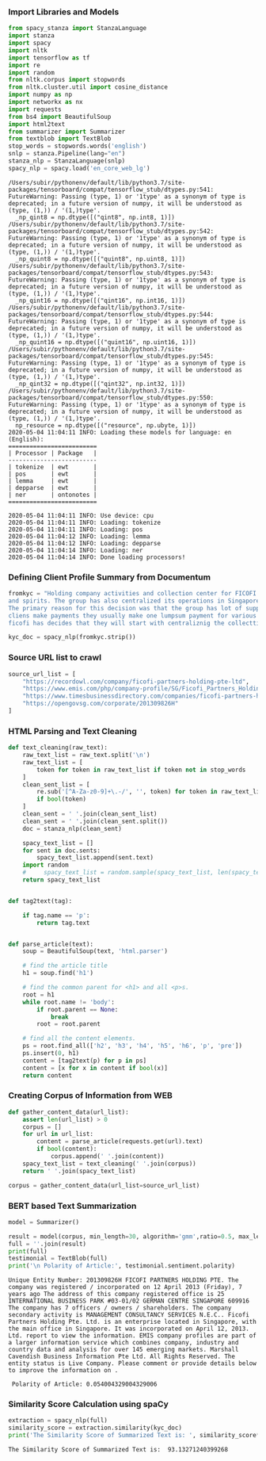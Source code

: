 ### Import Libraries and Models


```python
from spacy_stanza import StanzaLanguage
import stanza
import spacy
import nltk
import tensorflow as tf
import re
import random
from nltk.corpus import stopwords
from nltk.cluster.util import cosine_distance
import numpy as np
import networkx as nx
import requests
from bs4 import BeautifulSoup
import html2text
from summarizer import Summarizer
from textblob import TextBlob
stop_words = stopwords.words('english')
snlp = stanza.Pipeline(lang="en")
stanza_nlp = StanzaLanguage(snlp)
spacy_nlp = spacy.load('en_core_web_lg')
```

    /Users/subir/pythonenv/default/lib/python3.7/site-packages/tensorboard/compat/tensorflow_stub/dtypes.py:541: FutureWarning: Passing (type, 1) or '1type' as a synonym of type is deprecated; in a future version of numpy, it will be understood as (type, (1,)) / '(1,)type'.
      _np_qint8 = np.dtype([("qint8", np.int8, 1)])
    /Users/subir/pythonenv/default/lib/python3.7/site-packages/tensorboard/compat/tensorflow_stub/dtypes.py:542: FutureWarning: Passing (type, 1) or '1type' as a synonym of type is deprecated; in a future version of numpy, it will be understood as (type, (1,)) / '(1,)type'.
      _np_quint8 = np.dtype([("quint8", np.uint8, 1)])
    /Users/subir/pythonenv/default/lib/python3.7/site-packages/tensorboard/compat/tensorflow_stub/dtypes.py:543: FutureWarning: Passing (type, 1) or '1type' as a synonym of type is deprecated; in a future version of numpy, it will be understood as (type, (1,)) / '(1,)type'.
      _np_qint16 = np.dtype([("qint16", np.int16, 1)])
    /Users/subir/pythonenv/default/lib/python3.7/site-packages/tensorboard/compat/tensorflow_stub/dtypes.py:544: FutureWarning: Passing (type, 1) or '1type' as a synonym of type is deprecated; in a future version of numpy, it will be understood as (type, (1,)) / '(1,)type'.
      _np_quint16 = np.dtype([("quint16", np.uint16, 1)])
    /Users/subir/pythonenv/default/lib/python3.7/site-packages/tensorboard/compat/tensorflow_stub/dtypes.py:545: FutureWarning: Passing (type, 1) or '1type' as a synonym of type is deprecated; in a future version of numpy, it will be understood as (type, (1,)) / '(1,)type'.
      _np_qint32 = np.dtype([("qint32", np.int32, 1)])
    /Users/subir/pythonenv/default/lib/python3.7/site-packages/tensorboard/compat/tensorflow_stub/dtypes.py:550: FutureWarning: Passing (type, 1) or '1type' as a synonym of type is deprecated; in a future version of numpy, it will be understood as (type, (1,)) / '(1,)type'.
      np_resource = np.dtype([("resource", np.ubyte, 1)])
    2020-05-04 11:04:11 INFO: Loading these models for language: en (English):
    =========================
    | Processor | Package   |
    -------------------------
    | tokenize  | ewt       |
    | pos       | ewt       |
    | lemma     | ewt       |
    | depparse  | ewt       |
    | ner       | ontonotes |
    =========================
    
    2020-05-04 11:04:11 INFO: Use device: cpu
    2020-05-04 11:04:11 INFO: Loading: tokenize
    2020-05-04 11:04:11 INFO: Loading: pos
    2020-05-04 11:04:12 INFO: Loading: lemma
    2020-05-04 11:04:12 INFO: Loading: depparse
    2020-05-04 11:04:14 INFO: Loading: ner
    2020-05-04 11:04:14 INFO: Done loading processors!


### Defining Client Profile Summary from Documentum


```python
fromkyc = "Holding company activities and collection center for FICOFI which is engaged in Import, Distribution and Sales of wines\
and spirits. The group has also centralized its operations in Singapore and setup a global treasury/ collection centre based here.\
The primary reason for this decision was that the group has lot of suppliers and clients who are commoon across various entities. When the\
cliens make payments they usually make one lumpsum payment for various invoices. To ensure that they streamline the process for their clients,\
ficofi has decides that they will start with centraliznig the collecttion process- collect funds from clients into accounts with SG."

kyc_doc = spacy_nlp(fromkyc.strip())
```

### Source URL list to crawl


```python
source_url_list = [
    "https://recordowl.com/company/ficofi-partners-holding-pte-ltd",
    "https://www.emis.com/php/company-profile/SG/Ficofi_Partners_Holding_Pte_Ltd_en_6690179.html",
    "https://www.timesbusinessdirectory.com/companies/ficofi-partners-holding-pte-ltd",
    "https://opengovsg.com/corporate/201309826H"
]
```

### HTML Parsing and Text Cleaning


```python
def text_cleaning(raw_text):
    raw_text_list = raw_text.split('\n')
    raw_text_list = [
        token for token in raw_text_list if token not in stop_words
    ]
    clean_sent_list = [
        re.sub('[^A-Za-z0-9]+\.-/', '', token) for token in raw_text_list
        if bool(token)
    ]
    clean_sent = ' '.join(clean_sent_list)
    clean_sent = ' '.join(clean_sent.split())
    doc = stanza_nlp(clean_sent)

    spacy_text_list = []
    for sent in doc.sents:
        spacy_text_list.append(sent.text)
    import random
    #     spacy_text_list = random.sample(spacy_text_list, len(spacy_text_list))
    return spacy_text_list


def tag2text(tag):

    if tag.name == 'p':
        return tag.text


def parse_article(text):
    soup = BeautifulSoup(text, 'html.parser')

    # find the article title
    h1 = soup.find('h1')

    # find the common parent for <h1> and all <p>s.
    root = h1
    while root.name != 'body':
        if root.parent == None:
            break
        root = root.parent

    # find all the content elements.
    ps = root.find_all(['h2', 'h3', 'h4', 'h5', 'h6', 'p', 'pre'])
    ps.insert(0, h1)
    content = [tag2text(p) for p in ps]
    content = [x for x in content if bool(x)]
    return content
```

### Creating Corpus of Information from WEB


```python
def gather_content_data(url_list):
    assert len(url_list) > 0
    corpus = []
    for url in url_list:
        content = parse_article(requests.get(url).text)
        if bool(content):
            corpus.append(' '.join(content))
    spacy_text_list = text_cleaning(' '.join(corpus))
    return ' '.join(spacy_text_list)
```


```python
corpus = gather_content_data(url_list=source_url_list)
```

### BERT based Text Summarization


```python
model = Summarizer()
```


```python
result = model(corpus, min_length=30, algorithm='gmm',ratio=0.5, max_length=len(corpus))
full = ''.join(result)
print(full)
testimonial = TextBlob(full)
print('\n Polarity of Article:', testimonial.sentiment.polarity)
```

    Unique Entity Number: 201309826H FICOFI PARTNERS HOLDING PTE. The company was registered / incorporated on 12 April 2013 (Friday), 7 years ago The address of this company registered office is 25 INTERNATIONAL BUSINESS PARK #03-01/02 GERMAN CENTRE SINGAPORE 609916 The company has 7 officers / owners / shareholders. The company secondary activity is MANAGEMENT CONSULTANCY SERVICES N.E.C.. Ficofi Partners Holding Pte. Ltd. is an enterprise located in Singapore, with the main office in Singapore. It was incorporated on April 12, 2013. Ltd. report to view the information. EMIS company profiles are part of a larger information service which combines company, industry and country data and analysis for over 145 emerging markets. Marshall Cavendish Business Information Pte Ltd. All Rights Reserved. The entity status is Live Company. Please comment or provide details below to improve the information on .
    
     Polarity of Article: 0.054004329004329006


### Similarity Score Calculation using spaCy


```python
extraction = spacy_nlp(full)
similarity_score = extraction.similarity(kyc_doc)
print('The Similarity Score of Summarized Text is: ', similarity_score*100)
```

    The Similarity Score of Summarized Text is:  93.13271240399268



```python

```
